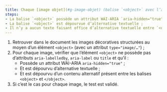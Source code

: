 ```yaml
---
title: Chaque [image objet](#g-image-objet) (balise `<object>` avec l’attribut `type="image/…"`) [de décoration](#g-image-de-decoration), sans [légende](#g-legende-d-image), vérifie-t-elle ces conditions ?
steps:
- La balise `<object>` possède un attribut WAI-ARIA `aria-hidden="true"` ;
- La balise `<object>` est dépourvue d’alternative textuelle ;
- Il n’y a aucun texte faisant office d’alternative textuelle entre `<object>` et `</object>`.
---
```


1. Retrouver dans le document les images décoratives structurées au moyen d’un élément `<object>` (avec un attribut `type="image/…"`) ;
2. Pour chaque image, vérifier que l’élément `<object>` ne possède pas d’attributs `aria-labelledby`, `aria-label` ou `title` et qu’il :
    * Possède un attribut WAI-ARIA `aria-hidden="true"` ;
    * Et est dépourvu d’alternative textuelle ;
    * Et est dépourvu d’un contenu alternatif présent entre les balises `<object>` et `</object>`.
3. Si c’est le cas pour chaque image, le test est validé.
